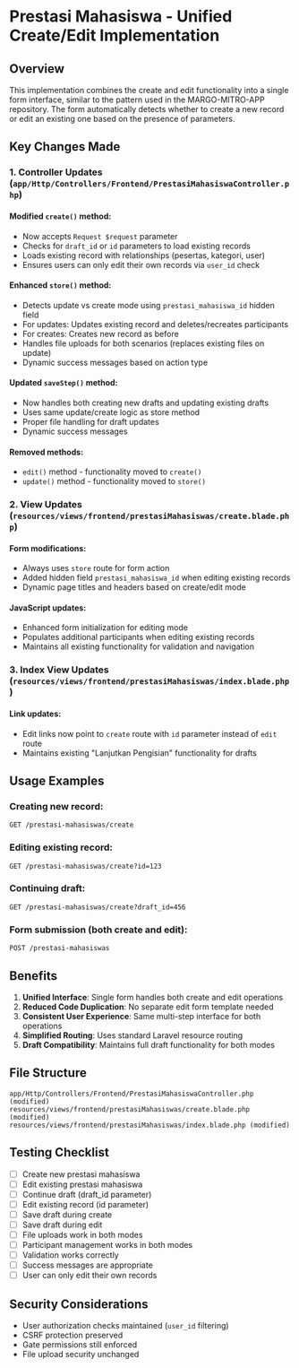 # Prestasi Mahasiswa - Unified Create/Edit Implementation

## Overview
This implementation combines the create and edit functionality into a single form interface, similar to the pattern used in the MARGO-MITRO-APP repository. The form automatically detects whether to create a new record or edit an existing one based on the presence of parameters.

## Key Changes Made

### 1. Controller Updates (`app/Http/Controllers/Frontend/PrestasiMahasiswaController.php`)

#### Modified `create()` method:
- Now accepts `Request $request` parameter
- Checks for `draft_id` or `id` parameters to load existing records
- Loads existing record with relationships (pesertas, kategori, user)
- Ensures users can only edit their own records via `user_id` check

#### Enhanced `store()` method:
- Detects update vs create mode using `prestasi_mahasiswa_id` hidden field
- For updates: Updates existing record and deletes/recreates participants
- For creates: Creates new record as before
- Handles file uploads for both scenarios (replaces existing files on update)
- Dynamic success messages based on action type

#### Updated `saveStep()` method:
- Now handles both creating new drafts and updating existing drafts
- Uses same update/create logic as store method
- Proper file handling for draft updates
- Dynamic success messages

#### Removed methods:
- `edit()` method - functionality moved to `create()`
- `update()` method - functionality moved to `store()`

### 2. View Updates (`resources/views/frontend/prestasiMahasiswas/create.blade.php`)

#### Form modifications:
- Always uses `store` route for form action
- Added hidden field `prestasi_mahasiswa_id` when editing existing records
- Dynamic page titles and headers based on create/edit mode

#### JavaScript updates:
- Enhanced form initialization for editing mode
- Populates additional participants when editing existing records
- Maintains all existing functionality for validation and navigation

### 3. Index View Updates (`resources/views/frontend/prestasiMahasiswas/index.blade.php`)

#### Link updates:
- Edit links now point to `create` route with `id` parameter instead of `edit` route
- Maintains existing "Lanjutkan Pengisian" functionality for drafts

## Usage Examples

### Creating new record:
```
GET /prestasi-mahasiswas/create
```

### Editing existing record:
```
GET /prestasi-mahasiswas/create?id=123
```

### Continuing draft:
```
GET /prestasi-mahasiswas/create?draft_id=456
```

### Form submission (both create and edit):
```
POST /prestasi-mahasiswas
```

## Benefits

1. **Unified Interface**: Single form handles both create and edit operations
2. **Reduced Code Duplication**: No separate edit form template needed
3. **Consistent User Experience**: Same multi-step interface for both operations
4. **Simplified Routing**: Uses standard Laravel resource routing
5. **Draft Compatibility**: Maintains full draft functionality for both modes

## File Structure
```
app/Http/Controllers/Frontend/PrestasiMahasiswaController.php (modified)
resources/views/frontend/prestasiMahasiswas/create.blade.php (modified)
resources/views/frontend/prestasiMahasiswas/index.blade.php (modified)
```

## Testing Checklist

- [ ] Create new prestasi mahasiswa
- [ ] Edit existing prestasi mahasiswa
- [ ] Continue draft (draft_id parameter)
- [ ] Edit existing record (id parameter)
- [ ] Save draft during create
- [ ] Save draft during edit
- [ ] File uploads work in both modes
- [ ] Participant management works in both modes
- [ ] Validation works correctly
- [ ] Success messages are appropriate
- [ ] User can only edit their own records

## Security Considerations

- User authorization checks maintained (`user_id` filtering)
- CSRF protection preserved
- Gate permissions still enforced
- File upload security unchanged 